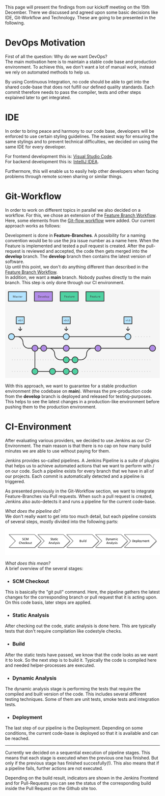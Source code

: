 This page will present the findings from our kickoff meeting on the 15th December.
There we discussed and agreed upon some basic decisions like IDE, Git-Workflow and Technology.
These are going to be presented in the following.

# DevOps Motivation

First of all the question: Why do we want DevOps? <br>
The main motivation here is to maintain a stable code base and production environment.
To achieve this, we don't want a lot of manual work, instead we rely on automated methods to help us.

By using Continuous Integration, no code should be able to get into the shared code-base that does not fulfill our defined quality standards.
Each commit therefore needs to pass the compiler, tests and other steps explained later to get integrated.


# IDE

In order to bring peace and harmony to our code base, developers will be enforced to use certain styling guidelines.
The easiest way for ensuring the same stylings and to prevent technical difficulties, we decided on using the same IDE for every developer.

For frontend development this is: [Visual Studio Code](https://code.visualstudio.com/). <br>
For backend development this is: [IntelliJ IDEA](https://www.jetbrains.com/de-de/idea/). <br>

Furthermore, this will enable us to easily help other developers when facing problems through remote screen sharing or similar things.


# Git-Workflow

In order to work on different topics in parallel we also decided on a workflow.
For this, we chose an extension of the [Feature Branch Workflow](https://www.atlassian.com/de/git/tutorials/comparing-workflows/feature-branch-workflow). Here, some elements from the [Git-flow workflow](https://www.atlassian.com/de/git/tutorials/comparing-workflows/gitflow-workflow) were added.
Our current approach works as follows:

Development is done in **Feature-Branches**. A possibility for a naming convention would be to use the jira issue number as a name here.
When the Feature is implemented and tested a pull request is created.
After the pull-request is reviewed and accepted, the code then gets merged into the **develop** branch.
The **develop** branch then contains the latest version of software.
<br>
Up until this point, we don't do anything different than described in the [Feature Branch Workflow](https://www.atlassian.com/de/git/tutorials/comparing-workflows/feature-branch-workflow).
<br>
In addition, we want a **main** branch. Nobody pushes directly to the main branch. This step is only done through our CI environment.

![Git-Workflow](./Images/Git-Workflow.png)



With this approach, we want to guarantee for a stable production environment (the codebase on **main**). Whereas the pre-production code from the **develop** branch is deployed and released for testing-purposes. This helps to see the latest changes in a production-like environment before pushing them to the production environment.


# CI-Environment

After evaluating various providers, we decided to use Jenkins as our CI-Environment.
The main reason is that there is no cap on how many build minutes we are able to use without paying for them.

Jenkins provides so-called pipelines. A Jenkins Pipeline is a suite of plugins that helps us to achieve automated actions that we want to perform with / on our code.
Such a pipeline exists for every branch that we have in all of our projects.
Each commit is automatically detected and a pipeline is triggered.

As presented previously in the Git-Workflow section, we want to integrate Feature-Branches via Pull requests.
When such a pull request is created, Jenkins also auto-detects it and runs a pipeline for the current code-base.

*What does the pipeline do?* <br>
We don't really want to get into too much detail, but each pipeline consists of several steps, mostly divided into the following parts:


![Pipeline Stages](./Images/Pipeline-Stages.png)

*What does this mean?* <br>
A brief overview of the several stages:

- ### SCM Checkout
This is basically the "git pull" command. Here, the pipeline gathers the latest changes for the corresponding branch or pull request that it is acting upon.
On this code basis, later steps are applied.

- ### Static Analysis
After checking out the code, static analysis is done here. This are typically tests that don't require compilation like codestyle checks.


- ### Build
After the static tests have passed, we know that the code looks as we want it to look. So the next step is to build it.
Typically the code is compiled here and needed helper-processes are executed.

- ### Dynamic Analysis
The dynamic analysis stage is performing the tests that require the compiled and built version of the code.
This includes several different testing techniques. Some of them are unit tests, smoke tests and integration tests.

- ### Deployment
The last step of our pipeline is the Deployment. Depending on some conditions, the current code-base is deployed so that it is available and can be reached.

---

Currently we decided on a sequential execution of pipeline stages. This means that each stage is executed when the previous one has finished.
But only if the previous stage has finished succesfully(!).
This also means that if a pipeline fails, further actions are not executed.

Depending on the build result, indicators are shown in the Jenkins Frontend and for Pull-Requests you can see the status of the corresponding build inside the Pull Request on the Github site too.